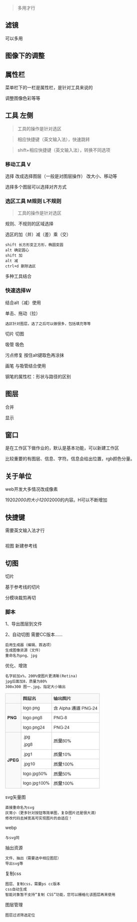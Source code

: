 > 多用才行

## 滤镜

可以多用

## 图像下的调整

## 属性栏

菜单栏下的一栏是属性栏，是针对工具来说的

调整图像色彩等等

## 工具 左侧

> 工具的操作是针对选区

> 相应快捷键（英文输入法），快速跳转

> shift+相应快捷键（英文输入法），转换不同选项

### 移动工具 V

选择 改成选择图层（一般是对图层操作） 改大小、移动等

选择多个图层可以选择对齐方式

### 选区工具 M规则 L不规则

> 工具的操作是针对选区

规则、不规则的区域选择

选区的加（并）减（差）乘（交）

	shift 长方形变正方形，椭圆变圆
	alt 确定圆心
	shift 加 
	alt 减
	ctrl+d 删除选区

多种工具结合

### 快速选择W

结合alt（减）使用

单击、拖动（拉）

	选区针对图层，选了之后可以做很多，包括填充等等



切片 切图

吸管 吸色

污点修复 按住alt键取色再涂抹

画笔 与吸管结合使用

钢笔的属性栏：形状与路径的区别

## 图层

合并

显示

## 窗口

是在工作区下做作业的，默认是基本功能，可以新建工作区

比较重要的有图层、信息、字符。信息会给出位置，rgb颜色分量。

## 关于单位

web开发大多情况改成像素

1920*2000的大小1200*2000的内容。H可以不断增加

## 快捷键

需要英文输入法才行

## 
视图 新建参考线

## 切图
切片

基于参考线的切片

分模块裁剪再切

### 脚本

1、导出图层到文件

2、自动切图 需要CC版本……

	启用生成器（编辑、首选项）
	生成图像资源（文件）
	重命名为png、jpg

优化、增效

	名字前加x%，200%使图片更清晰(Retina)
	jpg后面加8，质量为80%
	300x300 图一.jpg，指定大小输出
![img](1.png)

svg矢量图

	直接重命名为svg
	灰常小（更多针对按钮等简单图，复杂图片还是很大滴）
	修改代码去掉宽高可实现图片的自适应！

webp
	
	与svg同

抽出资源
	
	文件、抽出（需要选中相应图层）
	导出svg等

复制css
	
	图层、复制css，需要ps cc版本
	css自动生成
	智能对象暂不支持“复制 CSS”功能，您可以栅格化该图层再来使用
	
图层管理

	图层过滤筛选定位